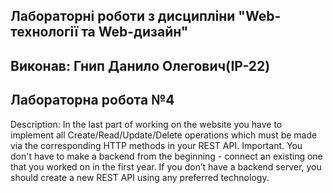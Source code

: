 ## Лабораторні роботи з дисципліни "Web-технології та Web-дизайн"

## Виконав: Гнип Данило Олегович(ІР-22)
## Лабораторна робота №4


Description: In the last part of working on the website you have to 
implement all Create/Read/Update/Delete operations which must be made 
via the corresponding HTTP methods in your REST API.
Important. You don't have to make a backend from the beginning - 
connect an existing one that you worked on in the first year.
If you don’t have a backend server, you should create a new REST API 
using any preferred technology.